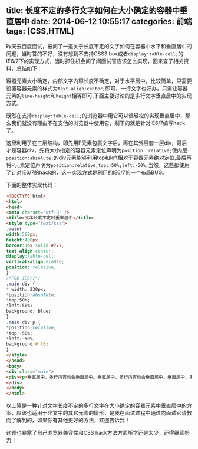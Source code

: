 title: 长度不定的多行文字如何在大小确定的容器中垂直居中
date: 2014-06-12 10:55:17
categories: 前端
tags: [CSS,HTML]
---

昨天去百度面试，被问了一道关于长度不定的文字如何在容器中水平和垂直居中的问题，当时答的不好，没有想到不支持CSS3 box或者`display:table-cell;`的IE6/7下的实现方式，当时抓住机会问了问面试官应该怎么实现，回来查了相关资料，总结如下：

<!--more-->

容器元素大小确定，内部文字内容长度不确定，对于水平居中，比较简单，只需要设置容器元素的样式为`text-align:center;`即可，一行文字也好办，只需让容器元素的`line-height`和`height`相等即可,下面主要讨论的是多行文字垂直居中的实现方式。

既然在支持`display:table-cell;`的浏览器中用它可以很轻松的实现垂直居中，那么我们就没有理由不在支他的浏览器中使用它，剩下的就是针对IE6/7编写hack了。

这里利用了在三层结构，即先用P元素包裹文字后，再在其外层套一层div，最后才是容器div，先将大小指定的容器元素定位声明为`position: relative;`使内层`position:absolute;`的div元素能够利用top和left相对于容器元素绝对定位,最后再将P元素定位声明为`position:relative;top:-50%;left:-50%;`当然，这些都使用了针对IE6/7的hack的，这一实现方式是利用的IE6/7的一个布局BUG。

下面的整体实现代码：
```html
<!DOCTYPE html>
<html>
<head>
<meta charset="utf-8" />
<title>文本长度不定时垂直居中</title>
<style type="text/css">
.main{
width:500px;
height:400px;
border:1px solid #777;
text-align:center;
display:table-cell;
vertical-align:middle;
position: relative;
}
/*FOR IE6/7*/
.main div {
* width: 230px;
*position:absolute;
*top:50%;
*left:50%;
background: blue;
}
.main div p {
*position:relative;
*top:-50%;
*left:-50%;
background:#ff0;
}
</style>
</head>
<body>
<div class="main">
<div><p>垂直居中，多行内容也会垂直居中。垂直居中，多行内容也会垂直居中。垂直居中，多行内容也会垂直居中。垂直居中，多行内容也会垂直居中。</p></div>
</div>
</body>
</html>
```

以上算是一种针对文字长度不定的多行文字在大小确定的容器元素中垂直居中的方案，应该也适用于非文字的其它元素的情形，是我在面试过程中通过向面试官请教而了解到的，如果你有其他更好的方法，欢迎告诉我！

这题也暴露了自己浏览器兼容性和CSS hack方法方面所学还是太少，还得继续努力！
